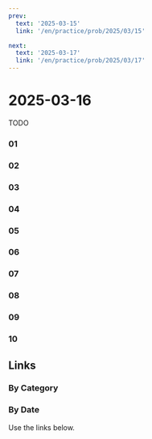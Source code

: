 ```yaml
---
prev:
  text: '2025-03-15'
  link: '/en/practice/prob/2025/03/15'

next:
  text: '2025-03-17'
  link: '/en/practice/prob/2025/03/17'
---
```


# 2025-03-16

TODO

### 01

### 02

### 03

### 04

### 05

### 06

### 07

### 08

### 09

### 10

## Links

[<Badge type="tip" text="Check Solution"/>](/en/learning/prob/2025/03/16)

### By Category

[<Badge type="tip" text="<--"/>](/en/practice/prob/2025/03/12)
[<Badge type="tip" text="Calendar"/>](/en/practice/calendar/2025/03)
[<Badge type="info" text="-->"/>](/en/practice/prob/2025/03/16#links)

### By Date

Use the links below.